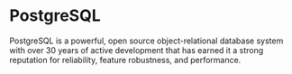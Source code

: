# PostgreSQL

PostgreSQL is a powerful, open source object-relational database system with over 30 years of active development that has earned it a strong reputation for reliability, feature robustness, and performance.